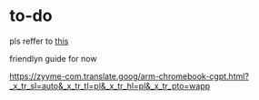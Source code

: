 # to-do
pls reffer to [this](https://zyyme.com/arm-chromebook-cgpt.html) 

friendlyn guide for now

https://zyyme-com.translate.goog/arm-chromebook-cgpt.html?_x_tr_sl=auto&_x_tr_tl=pl&_x_tr_hl=pl&_x_tr_pto=wapp